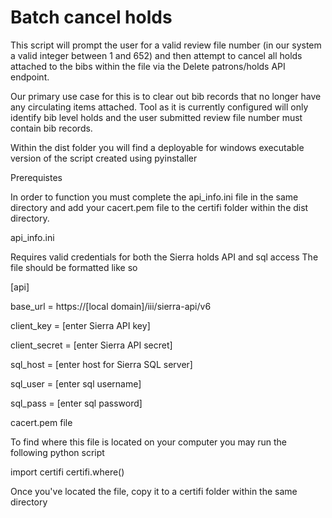 # Batch cancel holds

This script will prompt the user for a valid review file number (in our system a valid integer between 1 and 652)
and then attempt to cancel all holds attached to the bibs within the file via the Delete patrons/holds API endpoint.

Our primary use case for this is to clear out bib records that no longer have any circulating items attached.
Tool as it is currently configured will only identify bib level holds and the user submitted review file number must contain bib records.


Within the dist folder you will find a deployable for windows executable version of the script created using pyinstaller

Prerequistes

In order to function you must complete the api_info.ini file in the same directory
and add your cacert.pem file to the certifi folder within the dist directory.

api_info.ini

Requires valid credentials for both the Sierra holds API and sql access
The file should be formatted like so

[api]

base_url = https://[local domain]/iii/sierra-api/v6

client_key = [enter Sierra API key]

client_secret = [enter Sierra API secret]

sql_host = [enter host for Sierra SQL server]

sql_user = [enter sql username]

sql_pass = [enter sql password]

cacert.pem file

To find where this file is located on your computer you may run the following python script

import certifi
certifi.where()

Once you've located the file, copy it to a certifi folder within the same directory
